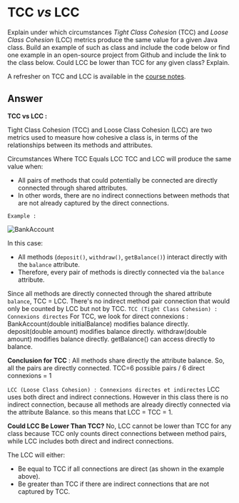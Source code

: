 # TCC *vs* LCC

Explain under which circumstances *Tight Class Cohesion* (TCC) and *Loose Class Cohesion* (LCC) metrics produce the same value for a given Java class. Build an example of such as class and include the code below or find one example in an open-source project from Github and include the link to the class below. Could LCC be lower than TCC for any given class? Explain.

A refresher on TCC and LCC is available in the [course notes](https://oscarlvp.github.io/vandv-classes/#cohesion-graph).

## Answer

**TCC vs LCC :** 

Tight Class Cohesion (TCC) and Loose Class Cohesion (LCC) are two metrics used to measure how cohesive a class is, in terms of the relationships between its methods and attributes. 

 Circumstances Where TCC Equals LCC
TCC and LCC will produce the same value when:
- All pairs of methods that could potentially be connected are directly connected through shared attributes. 
- In other words, there are no indirect connections between methods that are not already captured by the direct connections.

`Example :`

![BankAccount](https://github.com/user-attachments/assets/f26043cb-0022-451a-ab1d-0089293b1d47)

  


In this case:
- All methods (`deposit()`, `withdraw()`, `getBalance()`) interact directly with the `balance` attribute.
- Therefore, every pair of methods is directly connected via the `balance` attribute.

Since all methods are directly connected through the shared attribute `balance`, TCC = LCC. There's no indirect method pair connection that would only be counted by LCC but not by TCC.
 `TCC (Tight Class Cohesion) : Connexions directes`
For TCC,  we look for direct connexions : 
BankAccount(double initialBalance) modifies balance directly.
deposit(double amount) modifies balance directly.
withdraw(double amount) modifies balance directly.
getBalance() can access directly to balance.

**Conclusion for TCC** : All methods share directly the attribute balance. So, all the pairs are directly connected.
TCC=6 possible pairs / 6 direct connexions ​= 1
 
`LCC (Loose Class Cohesion) : Connexions directes et indirectes`
LCC uses both direct and indirect connections. However in this class there is no indirect connection, because all methods are already directly connected via the attribute Balance.
so this means that LCC = TCC = 1.


**Could LCC Be Lower Than TCC?**
No, LCC cannot be lower than TCC for any class because TCC only counts direct connections between method pairs, while LCC includes both direct and indirect connections. 

The LCC will either:
- Be equal to TCC if all connections are direct (as shown in the example above).
- Be greater than TCC if there are indirect connections that are not captured by TCC.
